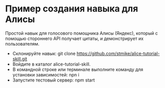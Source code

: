 # Пример создания навыка для Алисы
Простой навык для голосового помощника Алисы (Яндекс), который с помощью стороннего API получает цитаты, и демонстрирует их пользователям.
* Склонируйте навык: git clone https://github.com/stmike/alice-tutorial-skill.git
* Войдите в каталог alice-tutorial-skill.
* В командной строке или терминале выполните команду для установки зависимостей: npn i
* Запустите тестовый сервер: npm start

